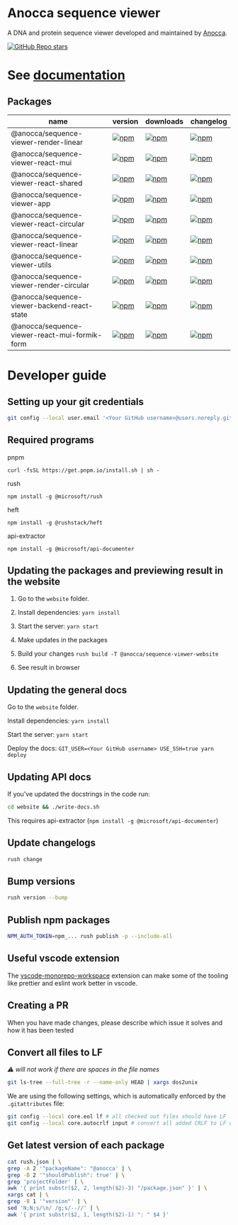 # Anocca sequence viewer

A DNA and protein sequence viewer developed and maintained by [Anocca](https://www.anocca.com).

[![GitHub Repo stars](https://img.shields.io/github/stars/anocca-ab/sequence-viewer?style=social)](https://github.com/anocca-ab/sequence-viewer)

# See [documentation](https://anocca-ab.github.io/sequence-viewer/)
## Packages

|name|version|downloads|changelog|
|---|---|---|---|
|@anocca/sequence-viewer-render-linear|[![npm](https://img.shields.io/npm/v/@anocca/sequence-viewer-render-linear)](https://www.npmjs.com/package/@anocca/sequence-viewer-render-linear)|[![npm](https://img.shields.io/npm/dw/@anocca/sequence-viewer-render-linear?label=npm%20downloads)](https://www.npmjs.com/package/@anocca/sequence-viewer-render-linear)|[![npm](https://img.shields.io/npm/v/@anocca/sequence-viewer-render-linear?color=cyan&label=changelog)](https://github.com/anocca-ab/sequence-viewer/tree/main/render/linear/CHANGELOG.md)|
|@anocca/sequence-viewer-react-mui|[![npm](https://img.shields.io/npm/v/@anocca/sequence-viewer-react-mui)](https://www.npmjs.com/package/@anocca/sequence-viewer-react-mui)|[![npm](https://img.shields.io/npm/dw/@anocca/sequence-viewer-react-mui?label=npm%20downloads)](https://www.npmjs.com/package/@anocca/sequence-viewer-react-mui)|[![npm](https://img.shields.io/npm/v/@anocca/sequence-viewer-react-mui?color=cyan&label=changelog)](https://github.com/anocca-ab/sequence-viewer/tree/main/react/mui/CHANGELOG.md)|
|@anocca/sequence-viewer-react-shared|[![npm](https://img.shields.io/npm/v/@anocca/sequence-viewer-react-shared)](https://www.npmjs.com/package/@anocca/sequence-viewer-react-shared)|[![npm](https://img.shields.io/npm/dw/@anocca/sequence-viewer-react-shared?label=npm%20downloads)](https://www.npmjs.com/package/@anocca/sequence-viewer-react-shared)|[![npm](https://img.shields.io/npm/v/@anocca/sequence-viewer-react-shared?color=cyan&label=changelog)](https://github.com/anocca-ab/sequence-viewer/tree/main/react/shared/CHANGELOG.md)|
|@anocca/sequence-viewer-app|[![npm](https://img.shields.io/npm/v/@anocca/sequence-viewer-app)](https://www.npmjs.com/package/@anocca/sequence-viewer-app)|[![npm](https://img.shields.io/npm/dw/@anocca/sequence-viewer-app?label=npm%20downloads)](https://www.npmjs.com/package/@anocca/sequence-viewer-app)|[![npm](https://img.shields.io/npm/v/@anocca/sequence-viewer-app?color=cyan&label=changelog)](https://github.com/anocca-ab/sequence-viewer/tree/main/app/CHANGELOG.md)|
|@anocca/sequence-viewer-react-circular|[![npm](https://img.shields.io/npm/v/@anocca/sequence-viewer-react-circular)](https://www.npmjs.com/package/@anocca/sequence-viewer-react-circular)|[![npm](https://img.shields.io/npm/dw/@anocca/sequence-viewer-react-circular?label=npm%20downloads)](https://www.npmjs.com/package/@anocca/sequence-viewer-react-circular)|[![npm](https://img.shields.io/npm/v/@anocca/sequence-viewer-react-circular?color=cyan&label=changelog)](https://github.com/anocca-ab/sequence-viewer/tree/main/react/circular/CHANGELOG.md)|
|@anocca/sequence-viewer-react-linear|[![npm](https://img.shields.io/npm/v/@anocca/sequence-viewer-react-linear)](https://www.npmjs.com/package/@anocca/sequence-viewer-react-linear)|[![npm](https://img.shields.io/npm/dw/@anocca/sequence-viewer-react-linear?label=npm%20downloads)](https://www.npmjs.com/package/@anocca/sequence-viewer-react-linear)|[![npm](https://img.shields.io/npm/v/@anocca/sequence-viewer-react-linear?color=cyan&label=changelog)](https://github.com/anocca-ab/sequence-viewer/tree/main/react/linear/CHANGELOG.md)|
|@anocca/sequence-viewer-utils|[![npm](https://img.shields.io/npm/v/@anocca/sequence-viewer-utils)](https://www.npmjs.com/package/@anocca/sequence-viewer-utils)|[![npm](https://img.shields.io/npm/dw/@anocca/sequence-viewer-utils?label=npm%20downloads)](https://www.npmjs.com/package/@anocca/sequence-viewer-utils)|[![npm](https://img.shields.io/npm/v/@anocca/sequence-viewer-utils?color=cyan&label=changelog)](https://github.com/anocca-ab/sequence-viewer/tree/main/utils/CHANGELOG.md)|
|@anocca/sequence-viewer-render-circular|[![npm](https://img.shields.io/npm/v/@anocca/sequence-viewer-render-circular)](https://www.npmjs.com/package/@anocca/sequence-viewer-render-circular)|[![npm](https://img.shields.io/npm/dw/@anocca/sequence-viewer-render-circular?label=npm%20downloads)](https://www.npmjs.com/package/@anocca/sequence-viewer-render-circular)|[![npm](https://img.shields.io/npm/v/@anocca/sequence-viewer-render-circular?color=cyan&label=changelog)](https://github.com/anocca-ab/sequence-viewer/tree/main/render/circular/CHANGELOG.md)|
|@anocca/sequence-viewer-backend-react-state|[![npm](https://img.shields.io/npm/v/@anocca/sequence-viewer-backend-react-state)](https://www.npmjs.com/package/@anocca/sequence-viewer-backend-react-state)|[![npm](https://img.shields.io/npm/dw/@anocca/sequence-viewer-backend-react-state?label=npm%20downloads)](https://www.npmjs.com/package/@anocca/sequence-viewer-backend-react-state)|[![npm](https://img.shields.io/npm/v/@anocca/sequence-viewer-backend-react-state?color=cyan&label=changelog)](https://github.com/anocca-ab/sequence-viewer/tree/main/backend/react-state/CHANGELOG.md)|
|@anocca/sequence-viewer-react-mui-formik-form|[![npm](https://img.shields.io/npm/v/@anocca/sequence-viewer-react-mui-formik-form)](https://www.npmjs.com/package/@anocca/sequence-viewer-react-mui-formik-form)|[![npm](https://img.shields.io/npm/dw/@anocca/sequence-viewer-react-mui-formik-form?label=npm%20downloads)](https://www.npmjs.com/package/@anocca/sequence-viewer-react-mui-formik-form)|[![npm](https://img.shields.io/npm/v/@anocca/sequence-viewer-react-mui-formik-form?color=cyan&label=changelog)](https://github.com/anocca-ab/sequence-viewer/tree/main/react/mui-formik-form/CHANGELOG.md)|


# Developer guide
## Setting up your git credentials
```bash
git config --local user.email '<Your GitHub username>@users.noreply.github.com'
```

## Required programs
pnpm

`curl -fsSL https://get.pnpm.io/install.sh | sh -`

rush

`npm install -g @microsoft/rush`

heft

`npm install -g @rushstack/heft`

api-extractor

`npm install -g @microsoft/api-documenter`



## Updating the packages and previewing result in the website
1. Go to the `website` folder.

2. Install dependencies: `yarn install`

3. Start the server: `yarn start`

4. Make updates in the packages

5. Build your changes `rush build -T @anocca/sequence-viewer-website`

6. See result in browser

## Updating the general docs
Go to the `website` folder.

Install dependencies: `yarn install`

Start the server: `yarn start`

Deploy the docs: `GIT_USER=<Your GitHub username> USE_SSH=true yarn deploy`

## Updating API docs
If you've updated the docstrings in the code run:

```bash
cd website && ./write-docs.sh
```

This requires api-extractor (`npm install -g @microsoft/api-documenter`)

## Update changelogs
```bash
rush change
```

## Bump versions
```bash
rush version --bump
```

## Publish npm packages

```bash
NPM_AUTH_TOKEN=npm_... rush publish -p --include-all
```

## Useful vscode extension
The [vscode-monorepo-workspace](https://github.com/folke/vscode-monorepo-workspace) extension can make some of the tooling like prettier and eslint work better in vscode.


## Creating a PR
When you have made changes, please describe which issue it solves and how it has been tested

## Convert all files to LF
*⚠ will not work if there are spaces in the file names*
```bash
git ls-tree --full-tree -r --name-only HEAD | xargs dos2unix
```

We are using the following settings, which is automatically enforced by the `.gitattributes` file:
```bash
git config --local core.eol lf # all checked out files should have LF
git config --local core.autocrlf input # convert all added CRLF to LF when staging
```

## Get latest version of each package
```bash
cat rush.json | \
grep -A 2 '"packageName": "@anocca' | \
grep -B 2 '"shouldPublish": true' | \
grep 'projectFolder' | \
awk '{ print substr($2, 2, length($2)-3) "/package.json" }' | \
xargs cat | \
grep -B 1 '"version"' | \
sed 'N;N;s/\n/ /g;s/--//' | \
awk '{ print substr($2, 1, length($2)-1) ": " $4 }'
```
